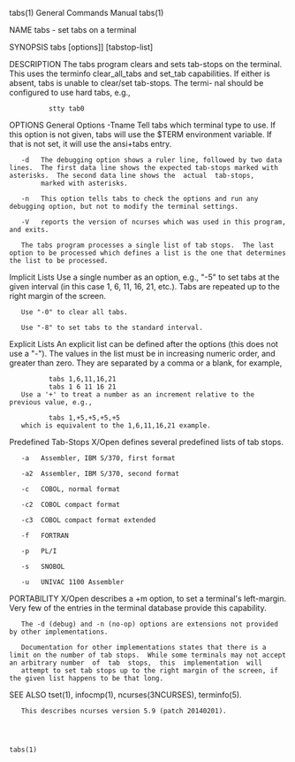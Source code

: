 tabs(1)                                                                                    General Commands Manual                                                                                    tabs(1)



NAME
       tabs - set tabs on a terminal

SYNOPSIS
       tabs [options]] [tabstop-list]

DESCRIPTION
       The  tabs program clears and sets tab-stops on the terminal.  This uses the terminfo clear_all_tabs and set_tab capabilities.  If either is absent, tabs is unable to clear/set tab-stops.  The termi-
       nal should be configured to use hard tabs, e.g.,

              stty tab0

OPTIONS
   General Options
       -Tname
            Tell tabs which terminal type to use.  If this option is not given, tabs will use the $TERM environment variable.  If that is not set, it will use the ansi+tabs entry.

       -d   The debugging option shows a ruler line, followed by two data lines.  The first data line shows the expected tab-stops marked with asterisks.  The second data line shows the  actual  tab-stops,
            marked with asterisks.

       -n   This option tells tabs to check the options and run any debugging option, but not to modify the terminal settings.

       -V   reports the version of ncurses which was used in this program, and exits.

       The tabs program processes a single list of tab stops.  The last option to be processed which defines a list is the one that determines the list to be processed.

   Implicit Lists
       Use a single number as an option, e.g., "-5" to set tabs at the given interval (in this case 1, 6, 11, 16, 21, etc.).  Tabs are repeated up to the right margin of the screen.

       Use "-0" to clear all tabs.

       Use "-8" to set tabs to the standard interval.

   Explicit Lists
       An  explicit  list can be defined after the options (this does not use a "-").  The values in the list must be in increasing numeric order, and greater than zero.  They are separated by a comma or a
       blank, for example,

              tabs 1,6,11,16,21
              tabs 1 6 11 16 21
       Use a '+' to treat a number as an increment relative to the previous value, e.g.,

              tabs 1,+5,+5,+5,+5
       which is equivalent to the 1,6,11,16,21 example.

   Predefined Tab-Stops
       X/Open defines several predefined lists of tab stops.

       -a   Assembler, IBM S/370, first format

       -a2  Assembler, IBM S/370, second format

       -c   COBOL, normal format

       -c2  COBOL compact format

       -c3  COBOL compact format extended

       -f   FORTRAN

       -p   PL/I

       -s   SNOBOL

       -u   UNIVAC 1100 Assembler

PORTABILITY
       X/Open describes a +m option, to set a terminal's left-margin.  Very few of the entries in the terminal database provide this capability.

       The -d (debug) and -n (no-op) options are extensions not provided by other implementations.

       Documentation for other implementations states that there is a limit on the number of tab stops.  While some terminals may not accept an arbitrary number  of  tab  stops,  this  implementation  will
       attempt to set tab stops up to the right margin of the screen, if the given list happens to be that long.

SEE ALSO
       tset(1), infocmp(1), ncurses(3NCURSES), terminfo(5).

       This describes ncurses version 5.9 (patch 20140201).



                                                                                                                                                                                                      tabs(1)
